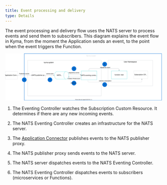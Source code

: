 ```yaml
---
title: Event processing and delivery
type: Details
---
```

The event processing and delivery flow uses the NATS server to process events and send them to subscribers.
This diagram explains the event flow in Kyma, from the moment the Application sends an event, to the point when the event triggers the Function.

![Eventing flow](./assets/eventing-flow.svg)

1. The Eventing Controller watches the Subscription Custom Resource. It determines if there are any new incoming events.

2. The NATS Eventing Controller creates an infrastructure for the NATS server.

3. The [Application Connector](/components/application-connector/) publishes events to the NATS publisher proxy.

4. The NATS publisher proxy sends events to the NATS server.

5. The NATS server dispatches events to the NATS Eventing Controller.

6. The NATS Eventing Controller dispatches events to subscribers (microservices or Functions).

